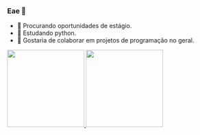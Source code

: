 ### Eae 👋

- 🔭 Procurando oportunidades de estágio.
- 🌱 Estudando python.
- 👯 Gostaria de colaborar em projetos de programação no geral.

<div>
  <a href="https://github.com/Thassio141">
  <img height="180em" src="https://github-readme-stats.vercel.app/api?username=Thassio141&show_icons=true&theme=dracula&incluede_all_commits=true&count_private=true"/>
  <img height="180em" src="https://github-readme-stats.vercel.app/api/top-langs/?username=Thassio141&layout=compact&langs_count=16&theme=dracula"/>
</div>
